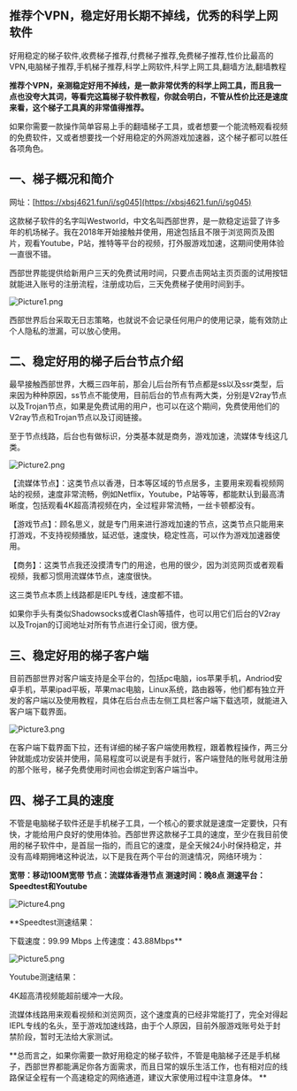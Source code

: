 ## 推荐个VPN，稳定好用长期不掉线，优秀的科学上网软件
好用稳定的梯子软件,收费梯子推荐,付费梯子推荐,免费梯子推荐,性价比最高的VPN,电脑梯子推荐,手机梯子推荐,科学上网软件,科学上网工具,翻墙方法,翻墙教程

**推荐个VPN，亲测稳定好用不掉线，是一款非常优秀的科学上网工具，而且我一点也没夸大其词，等看完这篇梯子软件教程，你就会明白，不管从性价比还是速度来看，这个梯子工具真的非常值得推荐。**

如果你需要一款操作简单容易上手的翻墙梯子工具，或者想要一个能流畅观看视频的免费软件，又或者想要找一个好用稳定的外网游戏加速器，这个梯子都可以胜任各项角色。

## 一、梯子概况和简介

网址：[https://xbsj4621.fun/i/sg045](https://xbsj4621.fun/i/sg045)

这款梯子软件的名字叫Westworld，中文名叫西部世界，是一款稳定运营了许多年的机场梯子。我在2018年开始接触并使用，用途包括且不限于浏览网页及图片，观看Youtube，P站，推特等平台的视频，打外服游戏加速，这期间使用体验一直很不错。

西部世界能提供给新用户三天的免费试用时间，只要点击网站主页页面的试用按钮就能进入账号的注册流程，注册成功后，三天免费梯子使用时间到手。

![Picture1.png](https://s2.loli.net/2022/08/15/IqJrAL5EnZcfzUs.png)

西部世界后台采取无日志策略，也就说不会记录任何用户的使用记录，能有效防止个人隐私的泄漏，可以放心使用。

## 二、稳定好用的梯子后台节点介绍

最早接触西部世界，大概三四年前，那会儿后台所有节点都是ss以及ssr类型，后来因为种种原因，ss节点不能使用，目前后台的节点有两大类，分别是V2ray节点以及Trojan节点，如果是免费试用的用户，也可以在这个期间，免费使用他们的V2ray节点和Trojan节点以及订阅链接。

至于节点线路，后台也有做标识，分类基本就是商务，游戏加速，流媒体专线这几类。

![Picture2.png](https://s2.loli.net/2022/08/15/JKYbGe45AocEjSI.png)

【流媒体节点】：这类节点以香港，日本等区域的节点居多，主要用来观看视频网站的视频，速度非常流畅，例如Netflix，Youtube，P站等等，都能默认到最高清晰度，包括观看4K超高清视频在内，全过程非常流畅，一丝卡顿都没有。

【游戏节点】：顾名思义，就是专门用来进行游戏加速的节点，这类节点只能用来打游戏，不支持视频播放，延迟低，速度快，稳定性高，可以作为游戏加速器使用。

【商务】：这类节点我还没摸清专门的用途，也用的很少，因为浏览网页或者观看视频，我都习惯用流媒体节点，速度很快。

这三类节点本质上线路都是IEPL专线，速度都不错。

如果你手头有类似Shadowsocks或者Clash等插件，也可以用它们后台的V2ray以及Trojan的订阅地址对所有节点进行全订阅，很方便。

## 三、稳定好用的梯子客户端

目前西部世界对客户端支持是全平台的，包括pc电脑，ios苹果手机，Andriod安卓手机，苹果ipad平板，苹果mac电脑，Linux系统，路由器等，他们都有独立开发的客户端以及使用教程，具体在后台点击左侧工具栏客户端下载选项，就能进入客户端下载界面。

![Picture3.png](https://s2.loli.net/2022/08/15/HUdzMRfegFTKybO.png)

在客户端下载界面下拉，还有详细的梯子客户端使用教程，跟着教程操作，两三分钟就能成功安装并使用，简易程度可以说是有手就行，客户端登陆的账号就用注册的那个账号，梯子免费使用时间也会绑定到客户端当中。

## 四、梯子工具的速度
不管是电脑梯子软件还是手机梯子工具，一个核心的要求就是速度一定要快，只有快，才能给用户良好的使用体验。西部世界这款梯子工具的速度，至少在我目前使用的梯子软件中，是首屈一指的，而且它的速度，是全天候24小时保持稳定，并没有高峰期拥堵这种说法，以下是我在两个平台的测速情况，网络环境为：

**宽带：移动100M宽带
节点：流媒体香港节点
测速时间：晚8点
测速平台：Speedtest和Youtube**

![Picture4.png](https://s2.loli.net/2022/08/15/NBFveRXIOGdlowV.png)

**Speedtest测速结果：

下载速度：99.99 Mbps
上传速度：43.88Mbps**

![Picture5.png](https://s2.loli.net/2022/08/15/zQkK3B9TNXUagiS.png)

Youtube测速结果：

4K超高清视频能超前缓冲一大段。

流媒体线路用来观看视频和浏览网页，这个速度真的已经非常能打了，完全对得起IEPL专线的名头，至于游戏加速线路，由于个人原因，目前外服游戏账号处于封禁阶段，暂时无法给大家测试。

**总而言之，如果你需要一款好用稳定的梯子软件，不管是电脑梯子还是手机梯子，西部世界都能满足你各方面需求，而且日常的娱乐生活工作，也有相对应的线路保证全程有一个高速稳定的网络通道，建议大家使用过程中注意身体。 **
